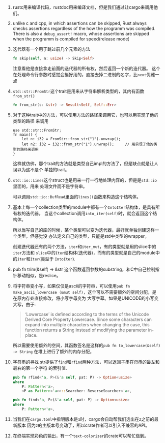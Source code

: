 1. rustc用来编译代码，rustdoc用来编译文档，但是我们通过让cargo来调用他们。

2. unlike c and cpp, in which assertions can be skipped, Rust always checks
   assertions regardless of the how the programm was compiled. There is also
   a `debug_assert!` macro, whose assertions are skipped when the programm is
   compiled for speed(release mode)

3. 迭代器有一个用于跳过前几个元素的方法

   ```rust
   fn skip(self, n: usize) -> Skip<Self>
   ```

   注意看他是直接拿走前面的迭代器的所有权，然后返回一个新的迭代器。
   这个在处理命令行参数时感觉会挺好用的，直接去掉二进制的名字，比`next`优雅一点

4. `std::str::FromStr`这个trait是用来从字符串解析类型的，其内有函数`from_str()`
    
   ```rust
   fn from_str(s: &str) -> Result<Self, Self::Err>
   ```

5. 对于这种trait中的方法，可以使用方法的路径来调用它，也可以用实现了他的类型的路径
   来调用
   
   ```
   use std::str::FromStr;
   fn main() {
       let n: i32 = FromStr::from_str("1").unwrap();
       let n2: i32 = i32::from_str("1").unwrap();     // 用实现了他的类型的路径来调用
   }
   ```

   这样就仿佛，那个trait的方法就是类型自己impl的方法了，但是缺点就是让人误以为这不是个
   单独的trait。

6. `std::io::Lines`这个struct也是用来一行一行地处理内容的，但是是`std::io`里面的，用来
   处理文件而不是字符串。

   可以调用`std::io::BufRead`里面的`lines()`函数来构造这个结构体。

7. 基本上每一个collection类型的module中都有一个`IntoIter`结构体，是具有所有权的迭代器。
   当这个collection调用`into_iter(self)`时，就会返回这个结构体。

   所以当写自己的库的时候，某个类型可以变为迭代器，最好就单独创建这样一个类型，但感觉没
   办法定义自己的类型，只能是std中类型的wrapper。

   创建迭代器还有的两个方法，`iter`和`iter_mut`，有的类型就是用的slice中的`iter`方法和
   `slice`中的`Iter`结构体(迭代器)，而有的类型就是自己的module中的`iter`和`Iter`(类型于
   `IntoIter`).

8. pub fn trim(&self) -> &str
   这个函数返回参数的substring，和C中自己控制指针移动相似，是reslice。

9. 将字符串变小写，如果仅仅是ascii的字符串，可以使用`pub fn make_ascii_lowercase
   (&mut self)`，这个可以不需要额外的空间分配，是在原内存处直接修改，将小写字母变为
   大写字幕。如果是UNICODE的小写变大写，由于:

   > ‘Lowercase’ is defined according to the terms of the Unicode Derived Core 
   Property Lowercase. Since some characters can expand into multiple characters 
   when changing the case, this function returns a String instead of modifying 
   the parameter in-place.

   所以需要使用额外的空间，其函数签名是这样的`pub fn to_lowercase(&self) -> String`
   在堆上进行了额外的内存分配。

10. 字符串的寻找
    str提供了`find`和`rfind`两种方法，可以返回子串在母串的最左和最右的第一个字符
    的索引值.

    ```rust
    pub fn rfind<'a, P>(&'a self, pat: P) -> Option<usize>
    where
        P: Pattern<'a>,
        <P as Pattern<'a>>::Searcher: ReverseSearcher<'a>,
    ```

    ```rust
    pub fn find<'a, P>(&'a self, pat: P) -> Option<usize>
    where
        P: Pattern<'a>,
    ```
11. 当我们在`cargo.toml`中指明版本是`1`时，cargo会自动帮我们选出在`2`之前的最新版本
    因为`2`的主版本号变动了，所以crate作者可以引入不兼容的API。

12. 在终端实现彩色的输出，有一个`text-colorizer`的crate可以帮忙做到。
